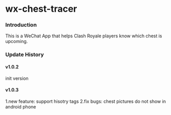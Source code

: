 # wx-chest-tracer
### Introduction
This is a WeChat App that helps Clash Royale players know which chest is upcoming.

### Update History
#### v1.0.2 
init version

#### v1.0.3
1.new feature: support hisotry tags
2.fix bugs: chest pictures do not show in android phone
